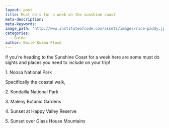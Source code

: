 ```yaml
---
layout: post
title: Must do's for a week on the sunshine coast
meta-description:
meta-keywords:
image_path: 'http://www.instituteofcode.com/assets/images/rice-paddy.jpg'
categories:
  - Guide
author: Emile Kuzma-Floyd
---
```


If you're heading to the Sunshine Coast for a week here are some must do sights and places you need to include on your trip\!

1\. Noosa National Park

Specifically the coastal walk,&nbsp;

2\. Kondailla National Park

3\. Maleny Botanic Gardens

4\. Sunset at Happy Valley Reserve

5\. Sunset over Glass House Mountains